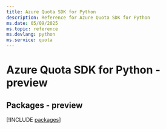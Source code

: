 ```yaml
---
title: Azure Quota SDK for Python
description: Reference for Azure Quota SDK for Python
ms.date: 05/09/2025
ms.topic: reference
ms.devlang: python
ms.service: quota
---
```

# Azure Quota SDK for Python - preview
## Packages - preview
[!INCLUDE [packages](quota-index.md)]